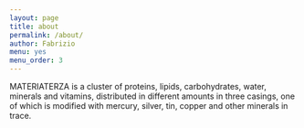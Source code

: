 ```yaml
---
layout: page
title: about
permalink: /about/
author: Fabrizio
menu: yes
menu_order: 3
---
```


MATERIATERZA is a cluster of proteins, lipids, carbohydrates, water, minerals and vitamins, distributed in different amounts in three casings, one of which is modified with mercury, silver, tin, copper and other minerals in trace.
